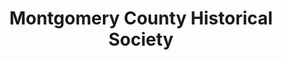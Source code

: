 ---
layout: repo
title: "Montgomery County Historical Society"
id: 20376
permalink: repos/20376/
---